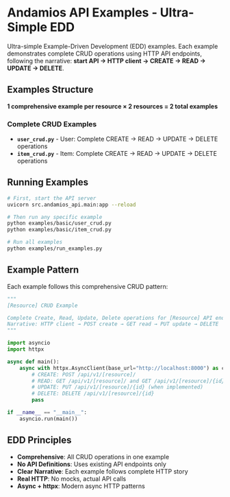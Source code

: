 # Andamios API Examples - Ultra-Simple EDD

Ultra-simple Example-Driven Development (EDD) examples. Each example demonstrates complete CRUD operations using HTTP API endpoints, following the narrative: **start API → HTTP client → CREATE → READ → UPDATE → DELETE**.

## Examples Structure

**1 comprehensive example per resource × 2 resources = 2 total examples**

### Complete CRUD Examples
- **`user_crud.py`** - User: Complete CREATE → READ → UPDATE → DELETE operations
- **`item_crud.py`** - Item: Complete CREATE → READ → UPDATE → DELETE operations

## Running Examples

```bash
# First, start the API server
uvicorn src.andamios_api.main:app --reload

# Then run any specific example
python examples/basic/user_crud.py
python examples/basic/item_crud.py

# Run all examples
python examples/run_examples.py
```

## Example Pattern

Each example follows this comprehensive CRUD pattern:

```python
"""
[Resource] CRUD Example

Complete Create, Read, Update, Delete operations for [Resource] API endpoints.
Narrative: HTTP client → POST create → GET read → PUT update → DELETE
"""

import asyncio
import httpx

async def main():
    async with httpx.AsyncClient(base_url="http://localhost:8000") as client:
        # CREATE: POST /api/v1/[resource]/
        # READ: GET /api/v1/[resource]/ and GET /api/v1/[resource]/{id}
        # UPDATE: PUT /api/v1/[resource]/{id} (when implemented)
        # DELETE: DELETE /api/v1/[resource]/{id}
        pass

if __name__ == "__main__":
    asyncio.run(main())
```

## EDD Principles

- **Comprehensive**: All CRUD operations in one example
- **No API Definitions**: Uses existing API endpoints only
- **Clear Narrative**: Each example follows complete HTTP story
- **Real HTTP**: No mocks, actual API calls
- **Async + httpx**: Modern async HTTP patterns